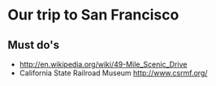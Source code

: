 # Our trip to San Francisco

## Must do's

- http://en.wikipedia.org/wiki/49-Mile_Scenic_Drive
- California State Railroad Museum http://www.csrmf.org/
